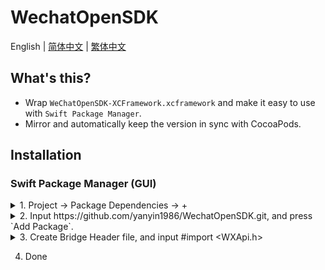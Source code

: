 # WechatOpenSDK

English | [简体中文](README_zh-CHS.md) | [繁体中文](README_zh-CHT.md)

## What's this?

- Wrap `WeChatOpenSDK-XCFramework.xcframework` and make it easy to use with `Swift Package Manager`.
- Mirror and automatically keep the version in sync with CocoaPods.

## Installation
### Swift Package Manager (GUI)


<details><summary> 1. Project -> Package Dependencies -> + </summary>
<p>
<img width="580" alt="image" src="https://user-images.githubusercontent.com/1109143/229008330-c7080531-55ac-4431-8748-bd6ab314d990.png">
</p>
</details> 

 
<details><summary> 2. Input https://github.com/yanyin1986/WechatOpenSDK.git, and press `Add Package`. </summary>
<p>
<img width="580" alt="image" src="https://user-images.githubusercontent.com/1109143/229008672-1144a5f7-4099-4ac0-ae4a-8c75cac4eec5.png">
</p>
</details> 


<details><summary> 3. Create Bridge Header file, and input #import &lt;WXApi.h&gt; </summary>
<p>
<img width="580" alt="image" src="https://user-images.githubusercontent.com/1109143/229009112-e5474e69-eef8-43f3-95d1-c6bbf9502ba2.png">
</p>
</details> 


4. Done
